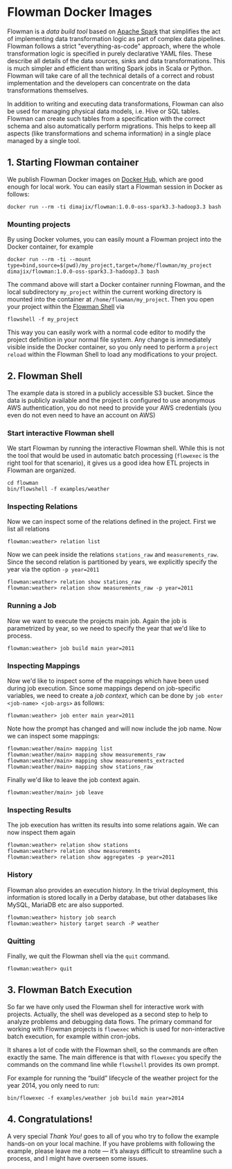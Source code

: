 # Flowman Docker Images

Flowman is a *data build tool* based on [Apache Spark](https://spark.apache.org) that simplifies the act of
implementing data transformation logic as part of complex data pipelines. Flowman follows a strict "everything-as-code"
approach, where the whole transformation logic is specified in purely declarative YAML files.
These describe all details of the data sources, sinks and data transformations. This is much simpler and efficient
than writing Spark jobs in Scala or Python. Flowman will take care of all the technical details of a correct and robust
implementation and the developers can concentrate on the data transformations themselves.

In addition to writing and executing data transformations, Flowman can also be used for managing physical data models,
i.e. Hive or SQL tables. Flowman can create such tables from a specification with the correct schema and also
automatically perform migrations. This helps to
keep all aspects (like transformations and schema information) in a single place managed by a single tool.


## 1. Starting Flowman container

We publish Flowman Docker images on [Docker Hub](https://hub.docker.com/repository/docker/dimajix/flowman),
which are good enough for local work. You can easily start a Flowman session in Docker as follows:

```shell
docker run --rm -ti dimajix/flowman:1.0.0-oss-spark3.3-hadoop3.3 bash
```

### Mounting projects

By using Docker volumes, you can easily mount a Flowman project into the Docker container, for example

```shell
docker run --rm -ti --mount type=bind,source=$(pwd)/my_project,target=/home/flowman/my_project dimajix/flowman:1.0.0-oss-spark3.3-hadoop3.3 bash
```
The command above will start a Docker container running Flowman, and the local subdirectory `my_project` within the
current working directory is mounted into the container at `/home/flowman/my_project`. Then you open your project
within the [Flowman Shell](../cli/flowshell/index.md) via
```shell
flowshell -f my_project
```
This way you can easily work with a normal code editor to modify the project definition in your normal file system.
Any change is immediately visible inside the Docker container, so you only need to perform a `project reload` within
the Flowman Shell to load any modifications to your project.


## 2. Flowman Shell

The example data is stored in a publicly accessible S3 bucket. Since the data is publicly available and the project is
configured to use anonymous AWS authentication, you do not need to provide your AWS credentials (you even do not
even need to have an account on AWS)

### Start interactive Flowman shell

We start Flowman by running the interactive Flowman shell. While this is not the tool that would be used in automatic
batch processing (`flowexec` is the right tool for that scenario), it gives us a good idea how ETL projects in Flowman
are organized.

```shell
cd flowman
bin/flowshell -f examples/weather
```

### Inspecting Relations

Now we can inspect some of the relations defined in the project. First we list all relations
```
flowman:weather> relation list
```

Now we can peek inside the relations `stations_raw` and `measurements_raw`. Since the second relation is partitioned
by years, we explicitly specify the year via the option `-p year=2011`
```
flowman:weather> relation show stations_raw
flowman:weather> relation show measurements_raw -p year=2011
```

### Running a Job

Now we want to execute the projects main job. Again the job is parametrized by year, so we need to specify the year
that we'd like to process.
```
flowman:weather> job build main year=2011
```

### Inspecting Mappings

Now we'd like to inspect some of the mappings which have been used during job execution. Since some mappings depend
on job-specific variables, we need to create a *job context*, which can be done by `job enter <job-name> <job-args>`
as follows:
```
flowman:weather> job enter main year=2011
```
Note how the prompt has changed and will now include the job name. Now we can inspect some mappings:
```
flowman:weather/main> mapping list
flowman:weather/main> mapping show measurements_raw
flowman:weather/main> mapping show measurements_extracted
flowman:weather/main> mapping show stations_raw
```
Finally we'd like to leave the job context again.
```
flowman:weather/main> job leave
```


### Inspecting Results

The job execution has written its results into some relations again. We can now inspect them again
```
flowman:weather> relation show stations
flowman:weather> relation show measurements
flowman:weather> relation show aggregates -p year=2011
```

### History

Flowman also provides an execution history. In the trivial deployment, this information is stored locally in a
Derby database, but other databases like MySQL, MariaDB etc are also supported.
```
flowman:weather> history job search
flowman:weather> history target search -P weather
```


### Quitting

Finally, we quit the Flowman shell via the `quit` command.
```
flowman:weather> quit
```


## 3. Flowman Batch Execution

So far we have only used the Flowman shell for interactive work with projects. Actually, the shell was developed as a
second step to help to analyze problems and debugging data flows. The primary command for working with Flowman projects
is `flowexec` which is used for non-interactive batch execution, for example within cron-jobs.

It shares a lot of code with the Flowman shell, so the commands are often exactly the same. The main difference is
that with `flowexec` you specify the commands on the command line while `flowshell` provides its own prompt.

For example for running the “build” lifecycle of the weather project for the year 2014, you only need to run:
```shell
bin/flowexec -f examples/weather job build main year=2014
```


## 4. Congratulations!

A very special *Thank You!* goes to all of you who try to follow the example hands-on on your local machine. If you have
problems with following the example, please leave me a note — it’s always difficult to streamline such a process, and
I might have overseen some issues.
